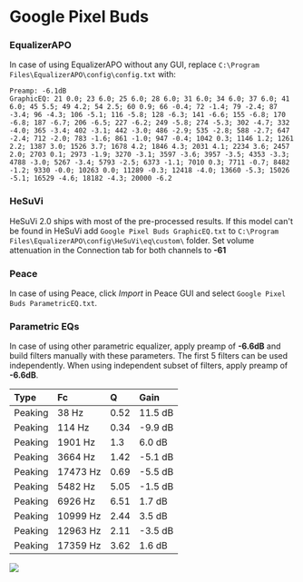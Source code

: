 # Google Pixel Buds

### EqualizerAPO
In case of using EqualizerAPO without any GUI, replace `C:\Program Files\EqualizerAPO\config\config.txt`
with:
```
Preamp: -6.1dB
GraphicEQ: 21 0.0; 23 6.0; 25 6.0; 28 6.0; 31 6.0; 34 6.0; 37 6.0; 41 6.0; 45 5.5; 49 4.2; 54 2.5; 60 0.9; 66 -0.4; 72 -1.4; 79 -2.4; 87 -3.4; 96 -4.3; 106 -5.1; 116 -5.8; 128 -6.3; 141 -6.6; 155 -6.8; 170 -6.8; 187 -6.7; 206 -6.5; 227 -6.2; 249 -5.8; 274 -5.3; 302 -4.7; 332 -4.0; 365 -3.4; 402 -3.1; 442 -3.0; 486 -2.9; 535 -2.8; 588 -2.7; 647 -2.4; 712 -2.0; 783 -1.6; 861 -1.0; 947 -0.4; 1042 0.3; 1146 1.2; 1261 2.2; 1387 3.0; 1526 3.7; 1678 4.2; 1846 4.3; 2031 4.1; 2234 3.6; 2457 2.0; 2703 0.1; 2973 -1.9; 3270 -3.1; 3597 -3.6; 3957 -3.5; 4353 -3.3; 4788 -3.0; 5267 -3.4; 5793 -2.5; 6373 -1.1; 7010 0.3; 7711 -0.7; 8482 -1.2; 9330 -0.0; 10263 0.0; 11289 -0.3; 12418 -4.0; 13660 -5.3; 15026 -5.1; 16529 -4.6; 18182 -4.3; 20000 -6.2
```

### HeSuVi
HeSuVi 2.0 ships with most of the pre-processed results. If this model can't be found in HeSuVi add
`Google Pixel Buds GraphicEQ.txt` to `C:\Program Files\EqualizerAPO\config\HeSuVi\eq\custom\` folder.
Set volume attenuation in the Connection tab for both channels to **-61**

### Peace
In case of using Peace, click *Import* in Peace GUI and select `Google Pixel Buds ParametricEQ.txt`.

### Parametric EQs
In case of using other parametric equalizer, apply preamp of **-6.6dB** and build filters manually
with these parameters. The first 5 filters can be used independently.
When using independent subset of filters, apply preamp of **-6.6dB**.

| Type    | Fc       |    Q | Gain    |
|:--------|:---------|:-----|:--------|
| Peaking | 38 Hz    | 0.52 | 11.5 dB |
| Peaking | 114 Hz   | 0.34 | -9.9 dB |
| Peaking | 1901 Hz  | 1.3  | 6.0 dB  |
| Peaking | 3664 Hz  | 1.42 | -5.1 dB |
| Peaking | 17473 Hz | 0.69 | -5.5 dB |
| Peaking | 5482 Hz  | 5.05 | -1.5 dB |
| Peaking | 6926 Hz  | 6.51 | 1.7 dB  |
| Peaking | 10999 Hz | 2.44 | 3.5 dB  |
| Peaking | 12963 Hz | 2.11 | -3.5 dB |
| Peaking | 17359 Hz | 3.62 | 1.6 dB  |

![](https://raw.githubusercontent.com/jaakkopasanen/AutoEq/master/results/rtings/avg/Google%20Pixel%20Buds/Google%20Pixel%20Buds.png)